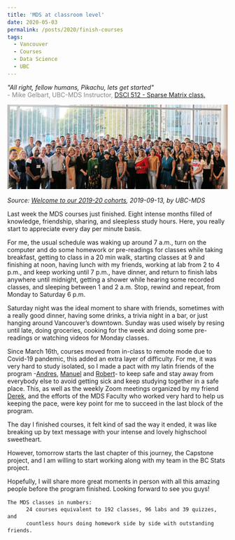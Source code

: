 ```yaml
---
title: 'MDS at classroom level'
date: 2020-05-03
permalink: /posts/2020/finish-courses
tags:
  - Vancouver
  - Courses
  - Data Science
  - UBC
---
```


<i>"All right, fellow humans, Pikachu, lets get started"</i>  
<span style="color:gray">- Mike Gelbart, UBC-MDS Instructor, </span>[DSCI 512 - Sparse Matrix class.](https://youtu.be/T5IYf5rvPfA)

<img src="/images/MDS_cohort_2019.jpeg" alt="cohort" />

*Source: [Welcome to our 2019-20 cohorts](https://masterdatascience.ubc.ca/student-success-stories/welcome-our-2019-20-cohorts?utm_campaign=mds%20r20%20mds%20new%20cohort%20blog&utm_medium=social&utm_source=linkedin), 2019-09-13, by UBC-MDS*  
  
Last week the MDS courses just finished. Eight intense months filled of knowledge, friendship, sharing, and sleepless study hours. Here, you really start to appreciate every day per minute basis.  

For me, the usual schedule was waking up around 7 a.m., turn on the computer and do some homework or pre-readings for classes while taking breakfast, getting to class in a 20 min walk, starting classes at 9 and finishing at noon, having lunch with my friends, working at lab from 2 to 4 p.m., and keep working until 7 p.m., have dinner, and return to finish labs anywhere until midnight, getting a shower while hearing some recorded classes, and sleeping between 1 and 2 a.m.  Stop, rewind and repeat, from Monday to Saturday 6 p.m.

Saturday night was the ideal moment to share with friends, sometimes with a really good dinner, having some drinks, a trivia night in a bar, or just hanging around Vancouver’s downtown. Sunday was used wisely by resing until late, doing groceries, cooking for the week and doing some pre-readings or watching videos for Monday classes.  

Since March 16th, courses moved from in-class to remote mode due to Covid-19 pandemic, this added an extra layer of difficulty. For me, it was very hard to study isolated, so I made a pact with my latin friends of the program -[Andres](https://github.com/AndresPitta), [Manuel](https://github.com/manu2856) and [Robert](https://github.com/robilizando)- to keep safe and stay away from everybody else to avoid getting sick and keep studying together in a safe place. This, as well as the weekly Zoom meetings organized by my friend [Derek](https://github.com/dkruszew), and the efforts of the MDS Faculty who worked very hard to help us keeping the pace, were key point for me to succeed in the last block of the program.  

The day I finished courses, it felt kind of sad the way it ended, it was like breaking up by text message with your intense and lovely highschool sweetheart.  

However, tomorrow starts the last chapter of this journey, the Capstone project, and I am willing to start working along with my team in the BC Stats project.  

Hopefully, I will share more great moments in person with all this amazing people before the program finished. Looking forward to see you guys!  

```
The MDS classes in numbers:  
      24 courses equivalent to 192 classes, 96 labs and 39 quizzes, and  
      countless hours doing homework side by side with outstanding friends.
```
